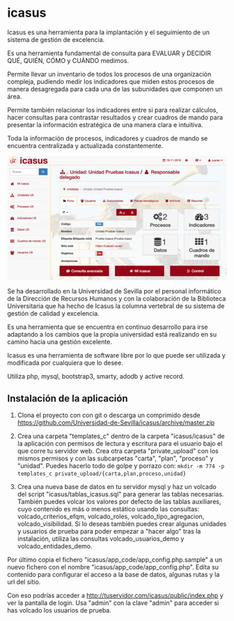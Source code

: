 # icasus

Icasus es una herramienta para la implantación y el seguimiento de un 
sistema de gestión de excelencia.

Es una herramienta fundamental de consulta para EVALUAR y DECIDIR QUÉ, 
QUIÉN, CÓMO y CUÁNDO medimos.

Permite llevar un inventario de todos los procesos de una organización 
compleja, pudiendo medir los indicadores que miden estos procesos de 
manera desagregada para cada una de las subunidades que componen un área.

Permite también relacionar los indicadores entre si para realizar 
cálculos, hacer consultas para contrastar resultados y crear cuadros de 
mando para presentar la información estratégica de una manera clara e 
intuitiva.

Toda la información de procesos, indicadores y cuadros de mando se 
encuentra centralizada y actualizada constantemente.

![alt text](https://github.com/Universidad-de-Sevilla/icasus/raw/master/icasus/public/images/captura_icasus.png "Captura de pantalla de una unidad")

Se ha desarrollado en la Universidad de Sevilla por el personal 
informático de la Dirección de Recursos Humanos y con la colaboración 
de la Biblioteca Universitaria que ha hecho de Icasus la columna 
vertebral de su sistema de gestión de calidad y excelencia.

Es una herramienta que se encuentra en continuo desarrollo para irse 
adaptando a los cambios que la propia universidad está realizando en 
su camino hacia una gestión excelente.

Icasus es una herramienta de software libre por lo que puede ser 
utilizada y modificada por cualquiera que lo desee.  

Utiliza php, mysql, bootstrap3, smarty, adodb y active record.

## Instalación de la aplicación

1. Clona el proyecto con con git o descarga un comprimido desde https://github.com/Universidad-de-Sevilla/icasus/archive/master.zip

2. Crea una carpeta "templates_c" dentro de la carpeta "icasus/icasus" de la aplicación con permisos de lectura y escritura para el 
usuario bajo el que corre tu servidor web. Crea otra carpeta "private_upload" con los mismos permisos y con las 
subcarpetas "carta", "plan", "proceso" y "unidad". Puedes hacerlo todo de golpe y porrazo con:
`mkdir -m 774 -p templates_c private_upload/{carta,plan,proceso,unidad}`

3. Crea una nueva base de datos en tu servidor mysql y haz un volcado del script "icasus/tablas_icasus.sql" para generar 
las tablas necesarias. También puedes volcar los valores por defecto de las tablas auxiliares, cuyo contenido es más o menos estático
usando las consultas: volcado_criterios_efqm, volcado_roles, volcado_tipo_agregacion, volcado_visibilidad. Si lo deseas
también puedes crear algunas unidades y usuarios de prueba para poder empezar a "hacer algo" tras la instalación, utiliza 
las consultas volcado_usuarios_demo y volcado_entidades_demo.

Por último copia el fichero "icasus/app_code/app_config.php.sample" a un nuevo fichero con el nombre "icasus/app_code/app_config.php". 
Edita su contenido para configurar el acceso a la base de datos, algunas rutas y la url del sitio.

Con eso podrías acceder a http://tuservidor.com/icasus/public/index.php y ver la pantalla de login. Usa "admin" con la 
clave "admin" para acceder si has volcado los usuarios de prueba.